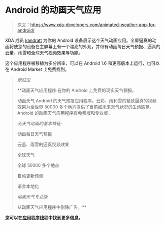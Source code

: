 # Android 的动画天气应用

> 原文：<https://www.xda-developers.com/animated-weather-app-for-android/>

XDA 成员 [kandratt](http://forum.xda-developers.com/member.php?u=249824) 为你的 Android 设备展示这个天气动画应用。全屏逼真的动画将使您的设备在主屏幕上有一个漂亮的外观，并带有动画每日天气预报、逼真的云量、雨雪和全球天气视频效果等功能。

这个应用程序被移植为多分辨率，可以在 Android 1.6 和更高版本上运行，也可以在 Android Market 上免费找到。

> *原贴由*
> 
>  **动画天气应用程序:在你的 Android 上免费的现实天气预报。
> 
> 动画天气 Android 的天气预报应用程序。云彩、雨和雪的精致逼真的视频效果为全世界 50000 多个地方提供了当前或未来天气状况的生动感觉。Android 的动画天气应用程序有免费版和专业版。
> 
> *无天气动画的基本特征:*
> 
> 动画每日天气预报
> 
> 云量、雨雪的逼真视频效果
> 
> 全球天气
> 
> 全球 50000 多个地点
> 
> 自动更新预测
> 
> 语言本地化
> 
> *动画天气专业版*
> 
> 从动画天气应用程序中删除广告。**

 **您可以在[应用程序线程](http://forum.xda-developers.com/showthread.php?t=785173)中找到更多信息。**